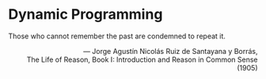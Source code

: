 # Dynamic Programming

Those who cannot remember the past are condemned to repeat it.
<p align="right">
— Jorge Agustín Nicolás Ruiz de Santayana y Borrás,<br>
The Life of Reason, Book I: Introduction and Reason in Common Sense (1905)
</p>

